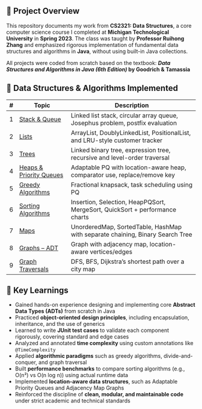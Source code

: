 ## 📘 Project Overview

This repository documents my work from **CS2321: Data Structures**, a core computer science course I completed at **Michigan Technological University** in **Spring 2023**. The class was taught by **Professor Ruihong Zhang** and emphasized rigorous implementation of fundamental data structures and algorithms in **Java**, without using built-in Java collections.

All projects were coded from scratch based on the textbook:  **_Data Structures and Algorithms in Java (6th Edition)_ by Goodrich & Tamassia**

## 📂 Data Structures & Algorithms Implemented

| # | Topic                        | Description |
|---|-----------------------------|-------------|
| 1 | [Stack & Queue](assignment1_stack_queue)       | Linked list stack, circular array queue, Josephus problem, postfix evaluation |
| 2 | [Lists](assignment2_list)                    | ArrayList, DoublyLinkedList, PositionalList, and LRU-style customer tracker |
| 3 | [Trees](assignment3_tree)                    | Linked binary tree, expression tree, recursive and level-order traversal |
| 4 | [Heaps & Priority Queues](assignment4_heap_apq) | Adaptable PQ with location-aware heap, comparator use, replace/remove key |
| 5 | [Greedy Algorithms](assignment5_greedy)        | Fractional knapsack, task scheduling using PQ |
| 6 | [Sorting Algorithms](assignment6_sort)         | Insertion, Selection, HeapPQSort, MergeSort, QuickSort + performance charts |
| 7 | [Maps](assignment7_map)                       | UnorderedMap, SortedTable, HashMap with separate chaining, Binary Search Tree |
| 8 | [Graphs – ADT](assignment8_graph)             | Graph with adjacency map, location-aware vertices/edges |
| 9 | [Graph Traversals](assignment9_graph_traversal) | DFS, BFS, Dijkstra’s shortest path over a city map |

## 🧠 Key Learnings

- Gained hands-on experience designing and implementing core **Abstract Data Types (ADTs)** from scratch in Java
- Practiced **object-oriented design principles**, including encapsulation, inheritance, and the use of generics
- Learned to write **JUnit test cases** to validate each component rigorously, covering standard and edge cases
- Analyzed and annotated **time complexity** using custom annotations like `@TimeComplexity`
- Applied **algorithmic paradigms** such as greedy algorithms, divide-and-conquer, and graph traversal
- Built **performance benchmarks** to compare sorting algorithms (e.g., O(n²) vs O(n log n)) using actual runtime data
- Implemented **location-aware data structures**, such as Adaptable Priority Queues and Adjacency Map Graphs
- Reinforced the discipline of **clean, modular, and maintainable code** under strict academic and technical standards
